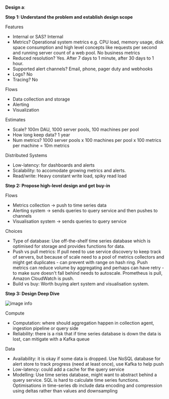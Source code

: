 **Design a**:

**Step 1: Understand the problem and establish design scope**

Features
* Internal or SAS? Internal
* Metrics? Operational system metrics e.g. CPU load, memory usage, disk space consumption and high level concepts like requests per second and running server count of a web pool. No business metrics
* Reduced resolution? Yes. After 7 days to 1 minute, after 30 days to 1 hour.
* Supported alert channels? Email, phone, pager duty and webhooks
* Logs? No
* Tracing? No

Flows
* Data collection and storage
* Alerting
* Visualization

Estimates
* Scale? 100m DAU, 1000 server pools, 100 machines per pool
* How long keep data? 1 year
* Num metrics? 1000 server pools x 100 machines per pool x 100 metrics per machine = 10m metrics

Distributed Systems
* Low-latency: for dashboards and alerts
* Scalability: to accomodate growing metrics and alerts. 
* Read/write: Heavy constant write load, spiky read load

**Step 2: Propose high-level design and get buy-in**

Flows
* Metrics collection -> push to time series data
* Alerting system -> sends queries to query service and then pushes to channels
* Visualisation system -> sends queries to query service

Choices
* Type of database: Use off-the-shelf time series database which is optimised for storage and provides functions for data.
* Push vs pull metrics: If pull need to use service discovery to keep track of servers, but because of scale need to a pool of metrics collectors and might get duplicates - can prevent with range on hash ring. Push metrics can reduce volume by aggregating and perhaps can have retry - to make sure doesn't fall behind needs to autoscale. Prometheus is pull, Amazon CloudWatch is push.
* Build vs buy: Worth buying alert system and visualisation system.

**Step 3: Design Deep Dive**

![image info](./../../../images/rate_limiter.png)

Compute
* Computation: where should aggregation happen in collection agent, ingestion pipeline or query side
* Reliability: there is a risk that if time series database is down the data is lost, can mitigate with a Kafka queue

Data
* Availability: it is okay if some data is dropped. Use NoSQL database for alert store to track progress (need at least once), use Kafka to help push
* Low-latency: could add a cache for the query service
* Modelling: Use time series database, might want to abstract behind a query service. SQL is hard to calculate time series functions. Optimisations in time-series db include data encoding and compression using deltas rather than values and downsampling
